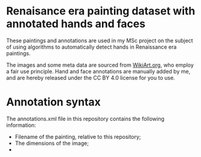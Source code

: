 # Renaisance era painting dataset with annotated hands and faces
These paintings and annotations are used in my MSc project on the subject of using algorithms to automatically detect hands in Renaissance era paintings.

The images and some meta data are sourced from [WikiArt.org](https://www.wikiart.org/), who employ a fair use principle. Hand and face annotations are manually added by me, and are hereby released under the CC BY 4.0 license for you to use.

# Annotation syntax
The annotations.xml file in this repository contains the following information:
 - <filename> Filename of the painting, relative to this repository;
 - <width> <height> The dimensions of the image;
 - <title> <author> <genre> <technique> <keywords> Meta data as provided by WikiArt;
 - <url> The original URL used to download the meta data from. Some URLs may no longer work as WikiArt updates its database;
 - <faces> <hands> Annotated data provided by me, with the following properties:
   - <x> <y> The center of the annotation rectangle. This is relative to the center of the painting. (i.e., some coordinates will be negative);
   - <w> <h> The width and height of the rectangular annotation;
   - <person> A unique number within a painting referring to a person. Note that these numbers are not necessarily incremental (During the annotation process I used colors to indicate persons, each color has a unique number);
   - <left> <right> A boolean indicating whether this pertains a left hand or right hand. This data is not available for faces. Note that some annotations are both left and right hands, this means hands of a single person are significantly overlapping and creating two overlapping annotations would've been too tedious. 

Only paintings with fewer than 5 persons are included. Paintings with too small hands are filtered.

# Why Renaissance era paintings?
An all too often asked question.
- Fun subject matter;
- All algorithms are also applicable to other domains (e.g., Renaissance hands look not too dissimilar from your hands - contrary to, say, Cubism hands); 
- I had never really worked with Computer Vision algorithms before;
- There appears to be no published work doing the same;
- Challenging dataset with generally noisy images and a reduced variance of colors (e.g., hardly any blue! and loads of red everywhere); 

# Examples of annotated hands
![image of some annotated hands](https://github.com/Gerjo/paintings/blob/master/example_hands.png?raw=true)

# Examples of annotated faces
![image of some annotated faces](https://github.com/Gerjo/paintings/blob/master/example_faces.png?raw=true)

